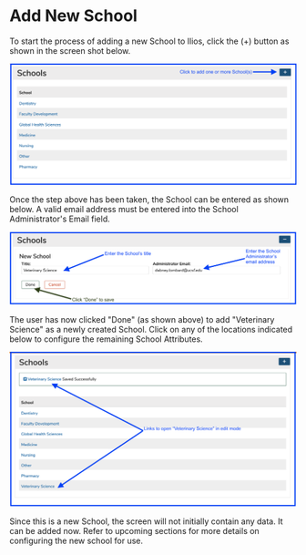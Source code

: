 # Add New School

To start the process of adding a new School to Ilios, click the (+) button as shown in the screen shot below.

![](<../.gitbook/assets/Screen Shot 2022-04-11 at 2.46.26 PM.png>)

Once the step above has been taken, the School can be entered as shown below. A valid email address must be entered into the School Administrator's Email field.&#x20;

![](<../.gitbook/assets/Screen Shot 2022-04-11 at 2.50.11 PM.png>)

The user has now clicked "Done" (as shown above) to add "Veterinary Science" as a newly created School. Click on any of the locations indicated below to configure the remaining School Attributes.&#x20;

![](<../.gitbook/assets/Screen Shot 2022-04-11 at 2.55.55 PM.png>)

Since this is a new School, the screen will not initially contain any data. It can be added now. Refer to upcoming sections for more details on configuring the new school for use.
